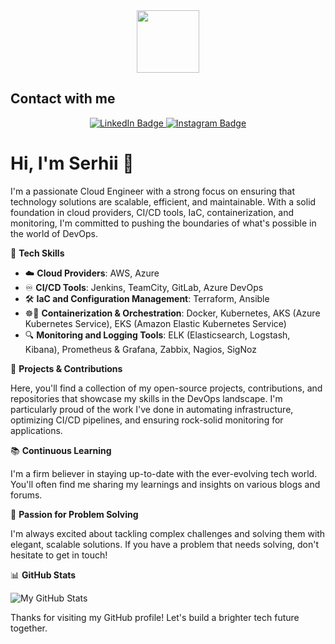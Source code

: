 <div id="header" align="center">
  <img src="https://media.giphy.com/media/M9gbBd9nbDrOTu1Mqx/giphy.gif" width="100"/>
</div>
<h2>Contact with me</h2>
<div id="badges" align="center">
  <a href="https://www.linkedin.com/in/serhii-vysotskyi-54663922b/">
    <img src="https://img.shields.io/badge/LinkedIn-blue?style=for-the-badge&logo=linkedin&logoColor=white" alt="LinkedIn Badge"/>
  </a>
  <a href="https://www.instagram.com/sergii_vysotsk/">
    <img src="https://img.shields.io/badge/Instagram-white?style=for-the-badge&logo=instagram&logoColor=purple" alt="Instagram Badge"/>
  </a>
</div>
<h1>Hi, I'm Serhii 👋</h1>
I'm a passionate Cloud Engineer with a strong focus on ensuring that technology solutions are scalable, efficient, and maintainable. With a solid foundation in cloud providers, CI/CD tools, IaC, containerization, and monitoring, I'm committed to pushing the boundaries of what's possible in the world of DevOps.

🧰 **Tech Skills**

- ☁️ **Cloud Providers**: AWS, Azure
- ♾️ **CI/CD Tools**: Jenkins, TeamCity, GitLab, Azure DevOps
- 🛠️ **IaC and Configuration Management**: Terraform, Ansible
- ☸️🐋 **Containerization & Orchestration**: Docker, Kubernetes, AKS (Azure Kubernetes Service), EKS (Amazon Elastic Kubernetes Service)
- 🔍 **Monitoring and Logging Tools**: ELK (Elasticsearch, Logstash, Kibana), Prometheus & Grafana, Zabbix, Nagios, SigNoz

🚀 **Projects & Contributions**

Here, you'll find a collection of my open-source projects, contributions, and repositories that showcase my skills in the DevOps landscape. I'm particularly proud of the work I've done in automating infrastructure, optimizing CI/CD pipelines, and ensuring rock-solid monitoring for applications.

📚 **Continuous Learning**

I'm a firm believer in staying up-to-date with the ever-evolving tech world. You'll often find me sharing my learnings and insights on various blogs and forums.

🌟 **Passion for Problem Solving**

I'm always excited about tackling complex challenges and solving them with elegant, scalable solutions. If you have a problem that needs solving, don't hesitate to get in touch!

📊 **GitHub Stats**

![My GitHub Stats](https://github-readme-stats.vercel.app/api?username=YourGitHubUsername&show_icons=true)


Thanks for visiting my GitHub profile! Let's build a brighter tech future together.
